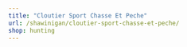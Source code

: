 ```yaml
---
title: "Cloutier Sport Chasse Et Peche"
url: /shawinigan/cloutier-sport-chasse-et-peche/
shop: hunting
---
```

